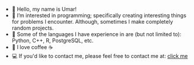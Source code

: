 - 👋 Hello, my name is Umar! 
- 👀 I’m interested in programming; specifically creating interesting things for problems I encounter. Although, sometimes I make completely random projects. 
- 🌱 Some of the languages I have experience in are (but not limited to): Python, C++, R, PostgreSQL, etc.
- 💞 I love coffee ☕
- 💻 If you'd like to contact me, please feel free to contact me at: [click me](mailto:umarhunter@proton.me)

<!---
umarhunter/umarhunter is a ✨ special ✨ repository because its `README.md` (this file) appears on your GitHub profile.
You can click the Preview link to take a look at your changes.
--->
